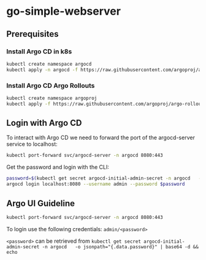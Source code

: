 # go-simple-webserver

## Prerequisites

### Install Argo CD in k8s

```bash
kubectl create namespace argocd
kubectl apply -n argocd -f https://raw.githubusercontent.com/argoproj/argo-cd/stable/manifests/install.yaml
```

### Install Argo CD Argo Rollouts

```bash
kubectl create namespace argoproj
kubectl apply -f https://raw.githubusercontent.com/argoproj/argo-rollouts/stable/manifests/install.yaml
```

## Login with Argo CD

To interact with Argo CD we need to forward the port of the argocd-server service to localhost:

```bash
kubectl port-forward svc/argocd-server -n argocd 8080:443
```

Get the password and login with the CLI:
```bash
password=$(kubectl get secret argocd-initial-admin-secret -n argocd   -o jsonpath="{.data.password}" | base64 -d && echo)
argocd login localhost:8080 --username admin --password $password
```

## Argo UI Guideline

```bash
kubectl port-forward svc/argocd-server -n argocd 8080:443
```

To login use the following credentials: `admin/<password>`

`<password>` can be retrieved from `kubectl get secret argocd-initial-admin-secret -n argocd   -o jsonpath="{.data.password}" | base64 -d && echo`
